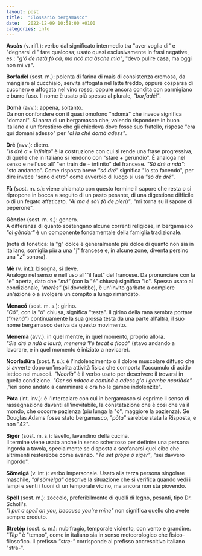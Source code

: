 ```yaml
---
layout: post
title:  "Glossario bergamasco"
date:   2022-12-09 10:58:00 +0100
categories: info
---
```

**Ascàs** (v. rifl.): verbo dal significato intermedio tra "aver voglia di" e "degnarsi di" fare qualcosa; usato quasi esclusivamente in frasi negative, es.: *"g'ó de netà fò cà, ma ncö ma àsche mìa"*, "devo pulire casa, ma oggi non mi va".

**Borfadèl** (sost. m.): polenta di farina di mais di consistenza cremosa, da mangiare al cucchiaio, servita affogata nel latte freddo, oppure cosparsa di zucchero e affogata nel vino rosso, oppure ancora condita con parmigiano e burro fuso. Il nome è usato più spesso al plurale, *"borfadèi"*.

**Domà** (avv.): appena, soltanto.  
Da non confondere con il quasi omofono "ndomà" che invece significa "domani". Si narra di un bergamasco che, volendo rispondere in buon italiano a un forestiero che gli chiedeva dove fosse suo fratello, rispose "era qui domani adesso" per *"al ìa ché domà adèss"*.

**Dré** (avv.): dietro.  
*"Is dré a + infinito"* è la costruzione con cui si rende una frase progressiva, di quelle che in italiano si rendono con "stare + gerundio". È analoga nel senso e nell'uso all' "en train de + infinito" del francese. *"Só dré a ndà"*: "sto andando".
Come risposta breve *"só dré"* significa "lo sto facendo", per dire invece "sono dietro" come avverbio di luogo si usa *"só de dré"*.

**Fà** (sost. m. s.): viene chiamato con questo termine il sapore che resta o si ripropone in bocca a seguito di un pasto pesante, di una digestione difficile o di un fegato affaticato. *"Al ma é sö'l fà de pierù"*, "mi torna su il sapore di peperone".

**Gènder** (sost. m. s.): genero.  
A differenza di quanto sostengano alcune correnti religiose, in bergamasco *"ol gènder"* è un componente fondamentale della famiglia tradizionale.

(nota di fonetica: la "g" dolce è generalmente più dolce di quanto non sia in italiano, somiglia più a una "j" francese e, in alcune zone, diventa persino una "z" sonora).

**Mè** (v. int.): bisogna, si deve.  
Analogo nel senso e nell'uso all'"il faut" del francese. Da pronunciare con la "è" aperta, dato che *"mé"* (con la "é" chiusa) significa "io".
Spesso usato al condizionale, *"merès"* (si dovrebbe), è un'invito garbato a compiere un'azione o a svolgere un compito a lungo rimandato.

**Menacó** (sost. m. s.): girino.  
*"Có"*, con la "ó" chiusa, significa "testa". Il girino della rana sembra portare (*"menà"*) continuamente la sua grossa testa da una parte all'altra, il suo nome bergamasco deriva da questo movimento.

**Menemà** (avv.): in quel mentre, in quel momento, proprio allora.   
*"Sìe dré a ndà a laurà, menemà 'l'è tecàt a fiocà"* (stavo andando a lavorare, e in quel momento è iniziato a nevicare).

**Ncorladüra** (sost. f. s.): è l'indolenzimento o il dolore muscolare diffuso che si avverte dopo un'insolita attività fisica che comporta l'accumulo di acido lattico nei muscoli. *"Ncorlà"* è il verbo usato per descrivere il trovarsi in quella condizione. *"Ger só ndacc a caminà e adess g'o i gambe ncorlàde"* ,"ieri sono andato a camminare e ora ho le gambe indolenzite".

**Pòta** (int. inv.): è l'intercalare con cui in bergamasco si esprime il senso di rassegnazione davanti all'inevitabile, la constatazione che è così che va il mondo, che occorre pazienza (più lunga la "ò", maggiore la pazienza).
Se Douglas Adams fosse stato bergamasco, *"pòta"* sarebbe stata la Risposta, e non "42".

**Sigér** (sost. m. s.): lavello, lavandino della cucina.  
Il termine viene usato anche in senso scherzoso per definire una persona ingorda a tavola, specialmente se disposta a scofanarsi quel cibo che altrimenti resterebbe come avanzo. *"To set pròpe ö sigér"*, "sei davvero ingordo".

**Sömelgà** (v. int.): verbo impersonale. Usato alla terza persona singolare maschile, *"al sömèlga"* descrive la situazione che si verifica quando vedi i lampi e senti i tuoni di un temporale vicino, ma ancora non sta piovendo.

**Spèll** (sost. m.): zoccolo, preferibilmente di quelli di legno, pesanti, tipo Dr. Scholl's.  
*"I put a spell on you, because you're mine"* non significa quello che avete sempre creduto.

**Stretép** (sost. s. m.): nubifragio, temporale violento, con vento e grandine.  
*"Tép"* è "tempo", come in italiano sia in senso meteorologico che fisico-filosofico. Il prefisso *"stre-"* corrisponde al prefisso accrescitivo italiano "stra-".
